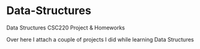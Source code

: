 # Data-Structures
Data Structures CSC220 Project &amp; Homeworks

Over here I attach a couple of projects I did while learning Data Structures
